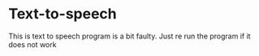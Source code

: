 # Text-to-speech
This is text to speech program is a bit faulty. Just re run the program if it does not work
